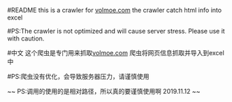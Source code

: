 #README
this is a crawler for [volmoe.com](https://volmoe.com/)
the crawler catch html info into excel

#PS:The crawler is not optimized and will cause server stress. Please use it with caution.





#中文
这个爬虫是专门用来抓取[volmoe.com](https://volmoe.com/)
爬虫将网页信息抓取并导入到excel中

#PS:爬虫没有优化，会导致服务器压力，请谨慎使用



~~ PS:调用的使用的是相对路径，所以真的要谨慎使用啊 2019.11.12 ~~